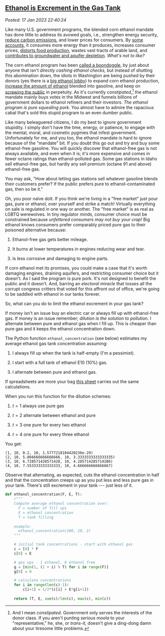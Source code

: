 
[Ethanol is Excrement in the Gas Tank](https://analyzethedatanotthedrivel.org/2023/01/17/ethanol-is-excrement-in-the-gas-tank/) 
----------------------------------------------------------------------------------------------------------------------------------

*Posted: 17 Jan 2023 22:40:24*

Like many U.S. government programs, the blended corn ethanol mandate has
done little to address its avowed goals, i.e., strengthen energy
security, [reduce carbon
emissions](https://www.factcheck.org/2015/11/ethanol-higher-emissions-or-lower/),
and lower prices for consumers. By [some
accounts](http://large.stanford.edu/courses/2011/ph240/sojka2/), it
consumes more energy than it produces, increases consumer prices,
[distorts food
production](https://www.ucsusa.org/resources/land-use-changes-and-biofuels),
wastes vast tracts of arable land, and [contributes to groundwater and
aquifer
depletion](https://news.climate.columbia.edu/2011/03/21/ethanol%E2%80%99s-impacts-on-our-water-resources/).
*What's not to like?*

The corn ethanol program has been [called a
boondoggle](https://the-pipeline.org/the-great-ethanol-boondoggle/), by
just about anyone that isn't *directly cashing ethanol checks,* but
instead of shutting this abomination down, the idiots in Washington are
being pushed by their donors (yes there is a [big ethanol
lobby](https://www.bloomberg.com/news/articles/2021-11-16/ethanol-lobby-to-white-house-blend-rule-rollback-would-backfire#xj4y7vzkg))
to expand corn ethanol production, [increase the amount of
ethanol](https://www.popularmechanics.com/cars/hybrid-electric/a11687/four-things-to-know-about-e15-15096134/)
blended into gasoline, and keep on [screwing the
public](https://www.forbes.com/sites/dianafurchtgott-roth/2022/12/02/higher-ethanol-mandates-are-a-lose-lose-for-americans/?sh=331fc2e05c8d)
in perpetuity. As it's currently *constipated*,[^7742x1] the ethanol mandate
mainly buys votes in the Midwest and funnels billions of government
dollars to ethanol refiners and their investors. *The ethanol program is
pure squealing pork.* You almost have to admire the rapacious cabal
that's sold this stupid program to an even dumber public.

Like many beleaguered citizens, I do my best to ignore government
stupidity. I simply don't have the time, energy, or patience, to engage
with the mental, moral, and cosmetic pygmies that infest government.
Unfortunately for me, and you too, the ethanol mandate is hard to ignore
because of the "mandate" bit. If you doubt this go out and try and buy
some ethanol-free gasoline. You will quickly discover that ethanol-free
gas is not always available, and even when it is; it's more expensive
and comes in fewer octane ratings than ethanol-polluted gas. Some gas
stations in Idaho sell ethanol-free gas, but hardly any sell premium
(octane 91 and above) ethanol-free gas.

You may ask, "How about letting gas stations sell whatever gasoline
blends their customers prefer? If the public prefers pure to
ethanol-contaminated gas, then so be it."

Oh, you poor naïve dolt. If you think we're living in a "free market"
just pour gas, pure or ethanol, over yourself and strike a match!
Virtually everything on sale is regulated in one way or another. The
"free market" is as real as LGBTQ werewolves. In tiny regulator minds,
consumer choice must be constrained because *unfettered consumers may
not buy your crap!* Big ethanol knows consumers prefer comparably priced
pure gas to their poisoned alternative because:

1.  Ethanol-free gas gets better mileage.

2.  It burns at lower temperatures in engines reducing wear and tear.

3.  Is less corrosive and damaging to engine parts.

If corn ethanol met its promises, you could make a case that it's worth
damaging engines, draining aquifers, and restricting consumer choice but
it doesn't. As I said the program is pure pork. It's not designed to
benefit the public and it doesn't. And, barring an *electoral miracle*
that tosses all the corrupt congress critters that voted for this
affront out of office, we're going to be saddled with ethanol in our
tanks forever.

So, what can you do to limit the ethanol excrement in your gas tank?

If money isn't an issue buy an electric car or always fill up with
ethanol-free gas. If money is an issue remember; *dilution is the
solution to pollution.* I alternate between pure and ethanol gas when I
fill up. This is cheaper than pure gas and it keeps the ethanol
concentration down.

The Python function `ethanol_concentration` (see below) estimates
my average ethanol gas tank concentration assuming:

1.  I always fill up when the tank is half-empty (I'm a pessimist).

2.  I start with a full tank of ethanol E10 (10%) gas.

3.  I alternate between pure and ethanol gas.

If spreadsheets are more your bag [this
sheet](https://bakerjd99.files.wordpress.com/2023/01/eigt.xlsx) carries
out the same calculations.

When you run this function for the dilution schemes:

1.  $t = 1$ always use pure gas

2.  $t = 2$ alternate between ethanol and pure

3.  $t = 3$ one pure for every two ethanol

4.  $t = 4$ one pure for every three ethanol

You get:

    (1, 10, 0.2, 10, 1.5777218104420236e-29)
    (2, 10, 5.066666666666666, 10, 3.3333333333333335)
    (3, 10, 6.728571428571428, 10, 4.285714285714286)
    (4, 10, 7.553333333333333, 10, 4.666666666666667)

Observe that alternating, as expected, cuts the ethanol concentration in
half and that the concentration creeps up as you put less and less pure
gas in your tank. There's still excrement in your tank --- just less of
it.

```python
def ethanol_concentration(F, E, T):
    r"""
    Compute average ethanol concentration over:
      F = number of fill ups
      E = ethanol concentration
      T = tank filling 
      
    example:
      ethanol_concentration(100, 10, 2)
    """

    # initial tank concentrations - start with ethanol gas
    c = [0] * F
    c[0] = E

    # gas ups - 1 ethanol, 0 ethanol free
    g = [min(1, (1 + i) % T) for i in range(F)] 
    g[0] = 0

    # calculate concentrations
    for i in range(len(c)-1):
        c[i+1] = 1/2*(c[i] + E*g[i+1])
        
    return (T, E, sum(c)/len(c), max(c), min(c))
```

[^7742x1]: And I mean *constipated*. Government only serves the interests of
    the donor class. If you aren't punting *serious moola* to your
    "representative," he, she, or *trans-it*, doesn't give a ding-dong
    damn about your tiresome little problems.
